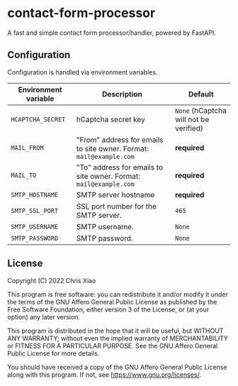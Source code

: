 # contact-form-processor

A fast and simple contact form processor/handler, powered by FastAPI.

## Configuration

Configuration is handled via environment variables.

| Environment variable | Description                                                         | Default                                |
| -------------------- | ------------------------------------------------------------------- | -------------------------------------- |
| `HCAPTCHA_SECRET`    | hCaptcha secret key                                                 | `None` (hCaptcha will not be verified) |
| `MAIL_FROM`          | "From" address for emails to site owner. Format: `mail@example.com` | **required**                           |
| `MAIL_TO`            | "To" address for emails to site owner. Format: `mail@example.com`   | **required**                           |
| `SMTP_HOSTNAME`      | SMTP server hostname                                                | **required**                           |
| `SMTP_SSL_PORT`      | SSL port number for the SMTP server.                                | `465`                                  |
| `SMTP_USERNAME`      | SMTP username.                                                      | `None`                                 |
| `SMTP_PASSWORD`      | SMTP password.                                                      | `None`                                 |

## License

Copyright (C) 2022 Chris Xiao

This program is free software: you can redistribute it and/or modify it under the terms of the GNU Affero General Public
License as published by the Free Software Foundation, either version 3 of the License, or (at your option) any later
version.

This program is distributed in the hope that it will be useful, but WITHOUT ANY WARRANTY; without even the implied
warranty of MERCHANTABILITY or FITNESS FOR A PARTICULAR PURPOSE. See the GNU Affero General Public License for more
details.

You should have received a copy of the GNU Affero General Public License along with this program. If not, see
<https://www.gnu.org/licenses/>.
